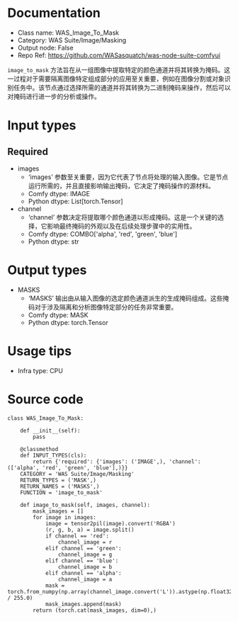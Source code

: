 # Documentation
- Class name: WAS_Image_To_Mask
- Category: WAS Suite/Image/Masking
- Output node: False
- Repo Ref: https://github.com/WASasquatch/was-node-suite-comfyui

`image_to_mask` 方法旨在从一组图像中提取特定的颜色通道并将其转换为掩码。这一过程对于需要隔离图像特定组成部分的应用至关重要，例如在图像分割或对象识别任务中。该节点通过选择所需的通道并将其转换为二进制掩码来操作，然后可以对掩码进行进一步的分析或操作。

# Input types
## Required
- images
    - ‘images’ 参数至关重要，因为它代表了节点将处理的输入图像。它是节点运行所需的，并且直接影响输出掩码，它决定了掩码操作的源材料。
    - Comfy dtype: IMAGE
    - Python dtype: List[torch.Tensor]
- channel
    - ‘channel’ 参数决定将提取哪个颜色通道以形成掩码。这是一个关键的选择，它影响最终掩码的外观以及在后续处理步骤中的实用性。
    - Comfy dtype: COMBO['alpha', 'red', 'green', 'blue']
    - Python dtype: str

# Output types
- MASKS
    - ‘MASKS’ 输出由从输入图像的选定颜色通道派生的生成掩码组成。这些掩码对于涉及隔离和分析图像特定部分的任务非常重要。
    - Comfy dtype: MASK
    - Python dtype: torch.Tensor

# Usage tips
- Infra type: CPU

# Source code
```
class WAS_Image_To_Mask:

    def __init__(self):
        pass

    @classmethod
    def INPUT_TYPES(cls):
        return {'required': {'images': ('IMAGE',), 'channel': (['alpha', 'red', 'green', 'blue'],)}}
    CATEGORY = 'WAS Suite/Image/Masking'
    RETURN_TYPES = ('MASK',)
    RETURN_NAMES = ('MASKS',)
    FUNCTION = 'image_to_mask'

    def image_to_mask(self, images, channel):
        mask_images = []
        for image in images:
            image = tensor2pil(image).convert('RGBA')
            (r, g, b, a) = image.split()
            if channel == 'red':
                channel_image = r
            elif channel == 'green':
                channel_image = g
            elif channel == 'blue':
                channel_image = b
            elif channel == 'alpha':
                channel_image = a
            mask = torch.from_numpy(np.array(channel_image.convert('L')).astype(np.float32) / 255.0)
            mask_images.append(mask)
        return (torch.cat(mask_images, dim=0),)
```